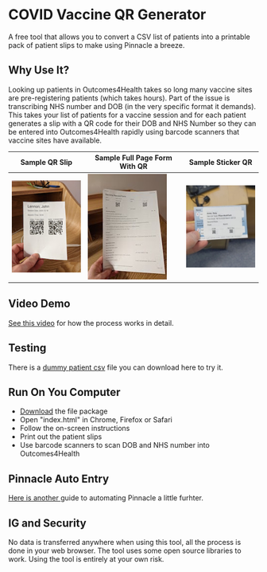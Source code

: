 
# COVID Vaccine QR Generator
A free tool that allows you to convert a CSV list of patients into a printable pack of patient slips to make using Pinnacle a breeze.

## Why Use It?
Looking up patients in Outcomes4Health takes so long many vaccine sites are pre-registering patients (which takes hours). Part of the issue is transcribing NHS number and DOB (in the very specific format it demands). This takes your list of patients for a vaccine session and for each patient generates a slip with a QR code for their DOB and NHS Number so they can be entered into Outcomes4Health rapidly using barcode scanners that vaccine sites have available. 

| Sample QR Slip  | Sample Full Page Form With QR | Sample Sticker QR |
| ------------- | ------------- | ------------- |
| ![](https://github.com/DrMikeyS/COVIDVaccinePatientSlips/raw/main/img/demo.jpg?raw=true)   | ![](https://github.com/DrMikeyS/COVIDVaccinePatientSlips/raw/main/img/demo_full1.jpg?raw=true)  | ![](https://github.com/DrMikeyS/COVIDVaccinePatientSlips/raw/main/img/demo_sticker.jpg?raw=true)  |


## Video Demo
[See this video](https://www.youtube.com/watch?v=pA-5K7eZB7Q) for how the process works in detail. 

##  Testing
There is a [dummy patient csv](https://raw.githubusercontent.com/DrMikeyS/COVIDVaccinePatientSlips/main/dummy-patient-list.csv) file you can download here to try it.

## Run On You Computer

 - [Download](https://github.com/DrMikeyS/COVIDVaccinePatientSlips/archive/main.zip) the file package
 - Open "index.html" in Chrome, Firefox or Safari 
 - Follow the on-screen instructions
 - Print out the patient slips
 - Use barcode scanners to scan DOB and NHS number into Outcomes4Health

## Pinnacle Auto Entry

[Here is another ](PINNACLE-AUTOENTRY.md) guide to automating Pinnacle a little furhter.

## IG and Security
No data is transferred anywhere when using this tool, all the process is done in your web browser. The tool uses some open source libraries to work. Using the tool is entirely at your own risk.
